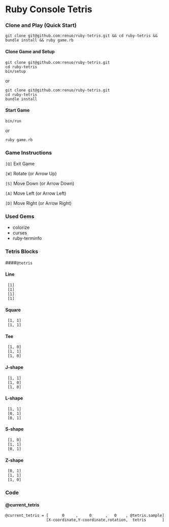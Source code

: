 # Ruby Console Tetris

### Clone and Play (Quick Start)

```
git clone git@github.com:renuo/ruby-tetris.git && cd ruby-tetris && bundle install && ruby game.rb
```

#### Clone Game and Setup

```
git clone git@github.com:renuo/ruby-tetris.git
cd ruby-tetris
bin/setup
```

or

```
git clone git@github.com:renuo/ruby-tetris.git
cd ruby-tetris
bundle install
```

#### Start Game

```
bin/run
```

or 

```
ruby game.rb
```

### Game Instructions

`[Q]` Exit Game

`[W]` Rotate (or Arrow Up)

`[S]` Move Down (or Arrow Down)

`[A]` Move Left (or Arrow Left)

`[D]` Move Right (or Arrow Right)

### Used Gems
* colorize
* curses
* ruby-terminfo

### Tetris Blocks
####`@tetris`

#### Line
```
 [1]
 [1]
 [1]
 [1]
```
#### Square
```
 [1, 1]
 [1, 1]
 ```
#### Tee
```
 [1, 0]
 [1, 1]
 [1, 0]
 ```
#### J-shape
```
 [1, 1]
 [1, 0]
 [1, 0]
 ```
#### L-shape
```
 [1, 1]
 [0, 1]
 [0, 1]
 ```
#### S-shape
```
 [1, 0]
 [1, 1]
 [0, 1]
```
#### Z-shape
```
 [0, 1]
 [1, 1]
 [1, 0]
```
 
### Code
 
#### @current_tetris

```
@current_tetris = [      0     ,     0      ,   0    , @tetris.sample]
                  [X-coordinate,Y-coordinate,rotation,  tetris       ]
```